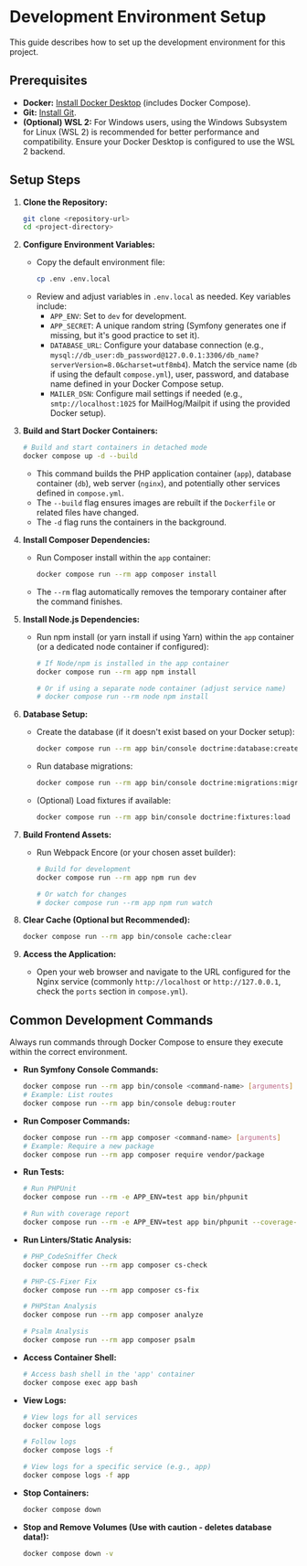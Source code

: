 # Development Environment Setup

This guide describes how to set up the development environment for this project.

## Prerequisites

*   **Docker:** [Install Docker Desktop](https://www.docker.com/products/docker-desktop/) (includes Docker Compose).
*   **Git:** [Install Git](https://git-scm.com/book/en/v2/Getting-Started-Installing-Git).
*   **(Optional) WSL 2:** For Windows users, using the Windows Subsystem for Linux (WSL 2) is recommended for better performance and compatibility. Ensure your Docker Desktop is configured to use the WSL 2 backend.

## Setup Steps

1.  **Clone the Repository:**
    ```bash
    git clone <repository-url>
    cd <project-directory>
    ```

2.  **Configure Environment Variables:**
    *   Copy the default environment file:
        ```bash
        cp .env .env.local
        ```
    *   Review and adjust variables in `.env.local` as needed. Key variables include:
        *   `APP_ENV`: Set to `dev` for development.
        *   `APP_SECRET`: A unique random string (Symfony generates one if missing, but it's good practice to set it).
        *   `DATABASE_URL`: Configure your database connection (e.g., `mysql://db_user:db_password@127.0.0.1:3306/db_name?serverVersion=8.0&charset=utf8mb4`). Match the service name (`db` if using the default `compose.yml`), user, password, and database name defined in your Docker Compose setup.
        *   `MAILER_DSN`: Configure mail settings if needed (e.g., `smtp://localhost:1025` for MailHog/Mailpit if using the provided Docker setup).

3.  **Build and Start Docker Containers:**
    ```bash
    # Build and start containers in detached mode
    docker compose up -d --build
    ```
    *   This command builds the PHP application container (`app`), database container (`db`), web server (`nginx`), and potentially other services defined in `compose.yml`.
    *   The `--build` flag ensures images are rebuilt if the `Dockerfile` or related files have changed.
    *   The `-d` flag runs the containers in the background.

4.  **Install Composer Dependencies:**
    *   Run Composer install within the `app` container:
        ```bash
        docker compose run --rm app composer install
        ```
    *   The `--rm` flag automatically removes the temporary container after the command finishes.

5.  **Install Node.js Dependencies:**
    *   Run npm install (or yarn install if using Yarn) within the `app` container (or a dedicated node container if configured):
        ```bash
        # If Node/npm is installed in the app container
        docker compose run --rm app npm install

        # Or if using a separate node container (adjust service name)
        # docker compose run --rm node npm install
        ```

6.  **Database Setup:**
    *   Create the database (if it doesn't exist based on your Docker setup):
        ```bash
        docker compose run --rm app bin/console doctrine:database:create --if-not-exists
        ```
    *   Run database migrations:
        ```bash
        docker compose run --rm app bin/console doctrine:migrations:migrate
        ```
    *   (Optional) Load fixtures if available:
        ```bash
        docker compose run --rm app bin/console doctrine:fixtures:load
        ```

7.  **Build Frontend Assets:**
    *   Run Webpack Encore (or your chosen asset builder):
        ```bash
        # Build for development
        docker compose run --rm app npm run dev

        # Or watch for changes
        # docker compose run --rm app npm run watch
        ```

8.  **Clear Cache (Optional but Recommended):**
    ```bash
    docker compose run --rm app bin/console cache:clear
    ```

9.  **Access the Application:**
    *   Open your web browser and navigate to the URL configured for the Nginx service (commonly `http://localhost` or `http://127.0.0.1`, check the `ports` section in `compose.yml`).

## Common Development Commands

Always run commands through Docker Compose to ensure they execute within the correct environment.

*   **Run Symfony Console Commands:**
    ```bash
    docker compose run --rm app bin/console <command-name> [arguments]
    # Example: List routes
    docker compose run --rm app bin/console debug:router
    ```
*   **Run Composer Commands:**
    ```bash
    docker compose run --rm app composer <command-name> [arguments]
    # Example: Require a new package
    docker compose run --rm app composer require vendor/package
    ```
*   **Run Tests:**
    ```bash
    # Run PHPUnit
    docker compose run --rm -e APP_ENV=test app bin/phpunit

    # Run with coverage report
    docker compose run --rm -e APP_ENV=test app bin/phpunit --coverage-html var/coverage
    ```
*   **Run Linters/Static Analysis:**
    ```bash
    # PHP_CodeSniffer Check
    docker compose run --rm app composer cs-check

    # PHP-CS-Fixer Fix
    docker compose run --rm app composer cs-fix

    # PHPStan Analysis
    docker compose run --rm app composer analyze

    # Psalm Analysis
    docker compose run --rm app composer psalm
    ```
*   **Access Container Shell:**
    ```bash
    # Access bash shell in the 'app' container
    docker compose exec app bash
    ```
*   **View Logs:**
    ```bash
    # View logs for all services
    docker compose logs

    # Follow logs
    docker compose logs -f

    # View logs for a specific service (e.g., app)
    docker compose logs -f app
    ```
*   **Stop Containers:**
    ```bash
    docker compose down
    ```
*   **Stop and Remove Volumes (Use with caution - deletes database data!):**
    ```bash
    docker compose down -v
    ```
